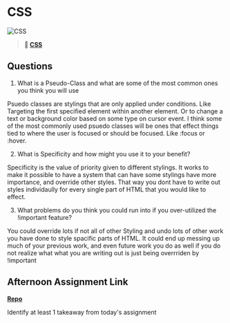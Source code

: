# CSS

![CSS](https://bcw.blob.core.windows.net/public/cssUnit/1411879719053976)

> **📖 [CSS](https://codeworksacademy.com/fs-student-guide/resources/wk1/03-CSS)**

## Questions

1. What is a Pseudo-Class and what are some of the most common ones you think you will use

Psuedo classes are stylings that are only applied under conditions. Like Targeting the first specified element within another element. Or to change a text or background color based on some type on cursor event. I think some of the most commonly used psuedo classes will be ones that effect things tied to where the user is focused or should be focused. Like :focus or :hover.

2. What is Specificity and how might you use it to your benefit?

Specificity is the value of priority given to different stylings. It works to make it possible to have a system that can have some stylings have more importance, and override other styles. That way you dont have to write out styles individaully for every single part of HTML that you would like to effect.

3. What problems do you think you could run into if you over-utilized the !important feature?

You could override lots if not all of other Styling and undo lots of other work you have done to style spacific parts of HTML. It could end up messing up much of your previous work, and even future work you do as well if you do not realize what what you are writing out is just being overrriden by !important

## Afternoon Assignment Link

**[Repo](https://github.com/Luke-Yost/<ASSIGNMENT_REPO>)**

Identify at least 1 takeaway from today's assignment
